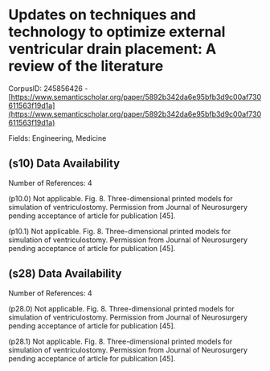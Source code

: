 # Updates on techniques and technology to optimize external ventricular drain placement: A review of the literature

CorpusID: 245856426 - [https://www.semanticscholar.org/paper/5892b342da6e95bfb3d9c00af730611563f19d1a](https://www.semanticscholar.org/paper/5892b342da6e95bfb3d9c00af730611563f19d1a)

Fields: Engineering, Medicine

## (s10) Data Availability
Number of References: 4

(p10.0) Not applicable. Fig. 8. Three-dimensional printed models for simulation of ventriculostomy. Permission from Journal of Neurosurgery pending acceptance of article for publication [45].

(p10.1) Not applicable. Fig. 8. Three-dimensional printed models for simulation of ventriculostomy. Permission from Journal of Neurosurgery pending acceptance of article for publication [45].
## (s28) Data Availability
Number of References: 4

(p28.0) Not applicable. Fig. 8. Three-dimensional printed models for simulation of ventriculostomy. Permission from Journal of Neurosurgery pending acceptance of article for publication [45].

(p28.1) Not applicable. Fig. 8. Three-dimensional printed models for simulation of ventriculostomy. Permission from Journal of Neurosurgery pending acceptance of article for publication [45].
